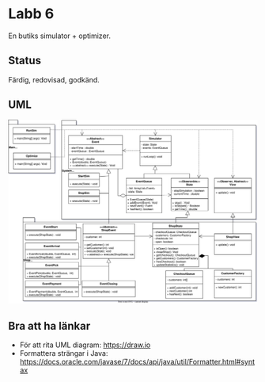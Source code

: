 
# Labb 6

En butiks simulator + optimizer.

## Status

Färdig, redovisad, godkänd.

## UML

![uml diagram](docs/uml.drawio.svg)

## Bra att ha länkar

- För att rita UML diagram: https://draw.io
- Formattera strängar i Java: https://docs.oracle.com/javase/7/docs/api/java/util/Formatter.html#syntax
